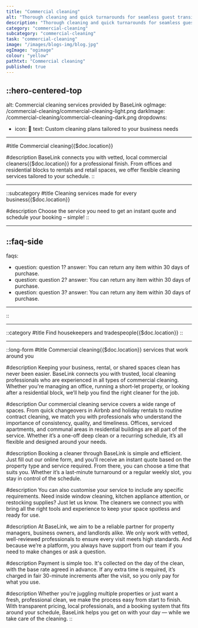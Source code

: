 ```yaml
---
title: "Commercial cleaning"
alt: "Thorough cleaning and quick turnarounds for seamless guest transitions"
description: "Thorough cleaning and quick turnarounds for seamless guest transitions"
category: "commercial-cleaning"
subcategory: "commercial-cleaning"
task: "commercial-cleaning"
image: "/images/blogs-img/blog.jpg"
ogImage: "ogimage"
colour: "yellow"
pathtxt: "Commercial cleaning"
published: true
---
```


::hero-centered-top
---
alt: Commercial cleaning services provided by BaseLink
ogImage: /commercial-cleaning/commercial-cleaning-light.png
darkImage: /commercial-cleaning/commercial-cleaning-dark.png
dropdowns:
  - icon: 🧽
    text: Custom cleaning plans tailored to your business needs
---

#title
Commercial cleaning{{$doc.location}}

#description
BaseLink connects you with vetted, local commercial cleaners{{$doc.location}} for a professional finish. From offices and residential blocks to rentals and retail spaces, we offer flexible cleaning services tailored to your schedule.
::

---

::subcategory
#title
Cleaning services made for every business{{$doc.location}}

#description
Choose the service you need to get an instant quote and schedule your booking – simple!
::

---

::faq-side
---
faqs:
- question: question 1?
  answer: You can return any item within 30 days of purchase.
- question: question 2?
  answer: You can return any item within 30 days of purchase.
- question: question 3?
  answer: You can return any item within 30 days of purchase.
---
::

---

::category
#title
Find housekeepers and tradespeople{{$doc.location}}
::

---

::long-form
#title
Commercial cleaning{{$doc.location}} services that work around you

#description
Keeping your business, rental, or shared spaces clean has never been easier. BaseLink connects you with trusted, local cleaning professionals who are experienced in all types of commercial cleaning. Whether you're managing an office, running a short-let property, or looking after a residential block, we’ll help you find the right cleaner for the job.

#description
Our commercial cleaning service covers a wide range of spaces. From quick changeovers in Airbnb and holiday rentals to routine contract cleaning, we match you with professionals who understand the importance of consistency, quality, and timeliness. Offices, serviced apartments, and communal areas in residential buildings are all part of the service. Whether it’s a one-off deep clean or a recurring schedule, it’s all flexible and designed around your needs.

#description
Booking a cleaner through BaseLink is simple and efficient. Just fill out our online form, and you’ll receive an instant quote based on the property type and service required. From there, you can choose a time that suits you. Whether it’s a last-minute turnaround or a regular weekly slot, you stay in control of the schedule.

#description
You can also customise your service to include any specific requirements. Need inside window cleaning, kitchen appliance attention, or restocking supplies? Just let us know. The cleaners we connect you with bring all the right tools and experience to keep your space spotless and ready for use.

#description
At BaseLink, we aim to be a reliable partner for property managers, business owners, and landlords alike. We only work with vetted, well-reviewed professionals to ensure every visit meets high standards. And because we’re a platform, you always have support from our team if you need to make changes or ask a question.

#description
Payment is simple too. It's collected on the day of the clean, with the base rate agreed in advance. If any extra time is required, it’s charged in fair 30-minute increments after the visit, so you only pay for what you use.

#description
Whether you're juggling multiple properties or just want a fresh, professional clean, we make the process easy from start to finish. With transparent pricing, local professionals, and a booking system that fits around your schedule, BaseLink helps you get on with your day — while we take care of the cleaning.
::
